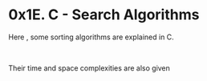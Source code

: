 <!DOCTYPE html>
<html>
<body>
<h1>0x1E. C - Search Algorithms</h1>
<p>Here , some sorting algorithms are explained in C.</p><br>
<p>Their time and space complexities are also given</p>
</body>
</html>
